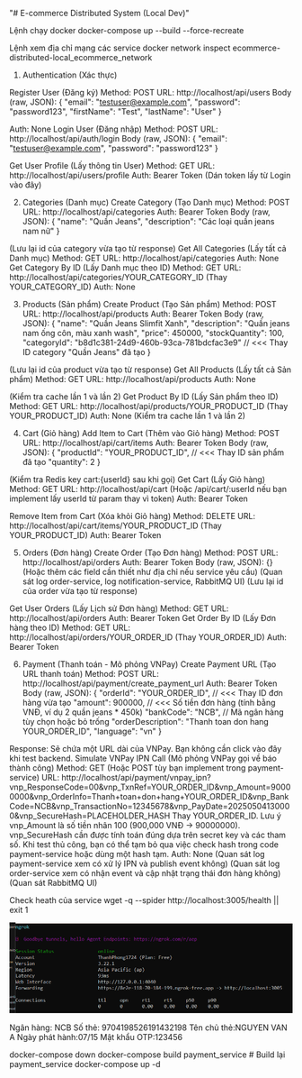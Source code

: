 "# E-commerce Distributed System (Local Dev)" 

Lệnh chạy docker
docker-compose up --build --force-recreate

Lệnh xem địa chỉ mạng các service 
docker network inspect ecommerce-distributed-local_ecommerce_network

1. Authentication (Xác thực)

Register User (Đăng ký)
Method: POST
URL: http://localhost/api/users
Body (raw, JSON):
{
    "email": "testuser@example.com",
    "password": "password123",
    "firstName": "Test",
    "lastName": "User"
}

Auth: None
Login User (Đăng nhập)
Method: POST
URL: http://localhost/api/auth/login
Body (raw, JSON):
{
    "email": "testuser@example.com",
    "password": "password123"
}


Get User Profile (Lấy thông tin User)
Method: GET
URL: http://localhost/api/users/profile
Auth: Bearer Token (Dán token lấy từ Login vào đây)

2. Categories (Danh mục)
Create Category (Tạo Danh mục)
Method: POST
URL: http://localhost/api/categories
Auth: Bearer Token
Body (raw, JSON):
{
    "name": "Quần Jeans",
    "description": "Các loại quần jeans nam nữ"
}


(Lưu lại id của category vừa tạo từ response)
Get All Categories (Lấy tất cả Danh mục)
Method: GET
URL: http://localhost/api/categories
Auth: None
Get Category By ID (Lấy Danh mục theo ID)
Method: GET
URL: http://localhost/api/categories/YOUR_CATEGORY_ID (Thay YOUR_CATEGORY_ID)
Auth: None

3. Products (Sản phẩm)
Create Product (Tạo Sản phẩm)
Method: POST
URL: http://localhost/api/products
Auth: Bearer Token
Body (raw, JSON):
{
    "name": "Quần Jeans Slimfit Xanh",
    "description": "Quần jeans nam ống côn, màu xanh wash",
    "price": 450000,
    "stockQuantity": 100,
    "categoryId": "b8d1c381-24d9-460b-93ca-781bdcfac3e9" // <<< Thay ID category "Quần Jeans" đã tạo
}

(Lưu lại id của product vừa tạo từ response)
Get All Products (Lấy tất cả Sản phẩm)
Method: GET
URL: http://localhost/api/products
Auth: None

(Kiểm tra cache lần 1 và lần 2)
Get Product By ID (Lấy Sản phẩm theo ID)
Method: GET
URL: http://localhost/api/products/YOUR_PRODUCT_ID (Thay YOUR_PRODUCT_ID)
Auth: None
(Kiểm tra cache lần 1 và lần 2)

4. Cart (Giỏ hàng)
Add Item to Cart (Thêm vào Giỏ hàng)
Method: POST
URL: http://localhost/api/cart/items
Auth: Bearer Token
Body (raw, JSON):
{
    "productId": "YOUR_PRODUCT_ID", // <<< Thay ID sản phẩm đã tạo
    "quantity": 2
}

(Kiểm tra Redis key cart:{userId} sau khi gọi)
Get Cart (Lấy Giỏ hàng)
Method: GET
URL: http://localhost/api/cart (Hoặc /api/cart/:userId nếu bạn implement lấy userId từ param thay vì token)
Auth: Bearer Token

Remove Item from Cart (Xóa khỏi Giỏ hàng)
Method: DELETE
URL: http://localhost/api/cart/items/YOUR_PRODUCT_ID (Thay YOUR_PRODUCT_ID)
Auth: Bearer Token

5. Orders (Đơn hàng)
Create Order (Tạo Đơn hàng)
Method: POST
URL: http://localhost/api/orders
Auth: Bearer Token
Body (raw, JSON): {} (Hoặc thêm các field cần thiết như địa chỉ nếu service yêu cầu)
(Quan sát log order-service, log notification-service, RabbitMQ UI)
(Lưu lại id của order vừa tạo từ response)

Get User Orders (Lấy Lịch sử Đơn hàng)
Method: GET
URL: http://localhost/api/orders
Auth: Bearer Token
Get Order By ID (Lấy Đơn hàng theo ID)
Method: GET
URL: http://localhost/api/orders/YOUR_ORDER_ID (Thay YOUR_ORDER_ID)
Auth: Bearer Token

6. Payment (Thanh toán - Mô phỏng VNPay)
Create Payment URL (Tạo URL thanh toán)
Method: POST
URL: http://localhost/api/payment/create_payment_url
Auth: Bearer Token
Body (raw, JSON):
{
    "orderId": "YOUR_ORDER_ID",  // <<< Thay ID đơn hàng vừa tạo
    "amount": 900000, // <<< Số tiền đơn hàng (tính bằng VNĐ, ví dụ 2 quần jeans * 450k)
    "bankCode": "NCB", // Mã ngân hàng tùy chọn hoặc bỏ trống
    "orderDescription": "Thanh toan don hang YOUR_ORDER_ID",
    "language": "vn"
}

Response: Sẽ chứa một URL dài của VNPay. Bạn không cần click vào đây khi test backend.
Simulate VNPay IPN Call (Mô phỏng VNPay gọi về báo thành công)
Method: GET (Hoặc POST tùy bạn implement trong payment-service)
URL: http://localhost/api/payment/vnpay_ipn?vnp_ResponseCode=00&vnp_TxnRef=YOUR_ORDER_ID&vnp_Amount=90000000&vnp_OrderInfo=Thanh+toan+don+hang+YOUR_ORDER_ID&vnp_BankCode=NCB&vnp_TransactionNo=12345678&vnp_PayDate=20250504130000&vnp_SecureHash=PLACEHOLDER_HASH
Thay YOUR_ORDER_ID.
Lưu ý vnp_Amount là số tiền nhân 100 (900,000 VNĐ -> 90000000).
vnp_SecureHash cần được tính toán đúng dựa trên secret key và các tham số. Khi test thủ công, bạn có thể tạm bỏ qua việc check hash trong code payment-service hoặc dùng một hash tạm.
Auth: None
(Quan sát log payment-service xem có xử lý IPN và publish event không)
(Quan sát log order-service xem có nhận event và cập nhật trạng thái đơn hàng không)
(Quan sát RabbitMQ UI)

Check heath của service
wget -q --spider http://localhost:3005/health || exit 1

![alt text](image.png)

Ngân hàng: NCB
Số thẻ: 9704198526191432198
Tên chủ thẻ:NGUYEN VAN A
Ngày phát hành:07/15
Mật khẩu OTP:123456

docker-compose down
docker-compose build payment_service # Build lại payment_service
docker-compose up -d